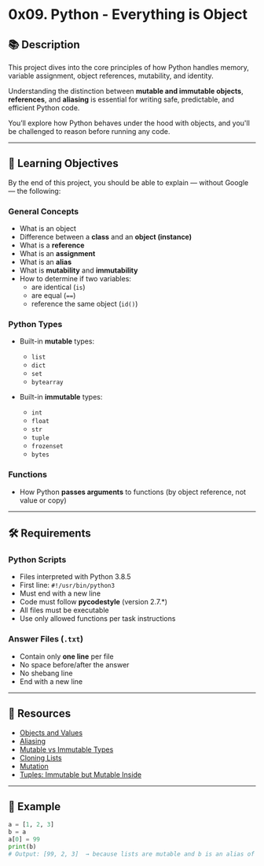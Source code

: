# 0x09. Python - Everything is Object

## 📚 Description

This project dives into the core principles of how Python handles memory, variable assignment, object references, mutability, and identity.

Understanding the distinction between **mutable and immutable objects**, **references**, and **aliasing** is essential for writing safe, predictable, and efficient Python code.

You’ll explore how Python behaves under the hood with objects, and you'll be challenged to reason before running any code.

---

## 🧠 Learning Objectives

By the end of this project, you should be able to explain — without Google — the following:

### General Concepts

- What is an object
- Difference between a **class** and an **object (instance)**
- What is a **reference**
- What is an **assignment**
- What is an **alias**
- What is **mutability** and **immutability**
- How to determine if two variables:
  - are identical (`is`)
  - are equal (`==`)
  - reference the same object (`id()`)

### Python Types

- Built-in **mutable** types:
  - `list`
  - `dict`
  - `set`
  - `bytearray`

- Built-in **immutable** types:
  - `int`
  - `float`
  - `str`
  - `tuple`
  - `frozenset`
  - `bytes`

### Functions

- How Python **passes arguments** to functions (by object reference, not value or copy)

---

## 🛠️ Requirements

### Python Scripts

- Files interpreted with Python 3.8.5
- First line: `#!/usr/bin/python3`
- Must end with a new line
- Code must follow **pycodestyle** (version 2.7.*)
- All files must be executable
- Use only allowed functions per task instructions

### Answer Files (`.txt`)

- Contain only **one line** per file
- No space before/after the answer
- No shebang line
- End with a new line

---

## 📎 Resources

- [Objects and Values](https://docs.python.org/3/reference/datamodel.html#objects-values-and-types)
- [Aliasing](https://docs.python.org/3/glossary.html#term-alias)
- [Mutable vs Immutable Types](https://docs.python.org/3/library/stdtypes.html)
- [Cloning Lists](https://docs.python.org/3/tutorial/datastructures.html#more-on-lists)
- [Mutation](https://www.geeksforgeeks.org/mutation-python/)
- [Tuples: Immutable but Mutable Inside](https://docs.python.org/3/faq/programming.html#how-can-i-have-an-immutable-object-that-changes-value)

---

## 🧪 Example

```python
a = [1, 2, 3]
b = a
a[0] = 99
print(b)
# Output: [99, 2, 3]  → because lists are mutable and b is an alias of a
